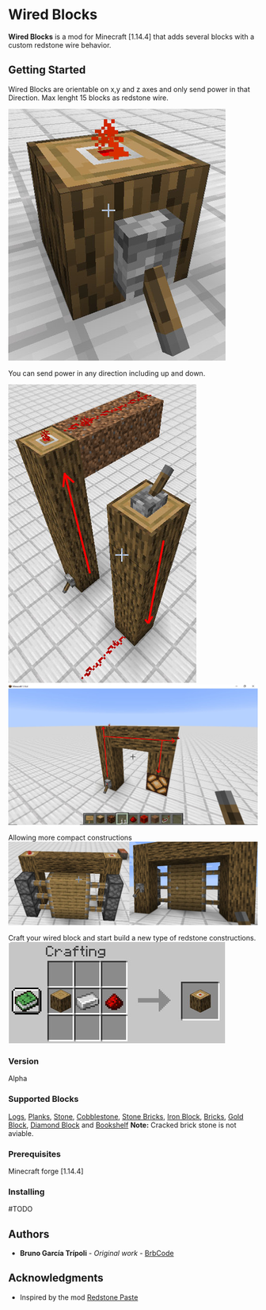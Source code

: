 # Wired Blocks

**Wired Blocks** is a mod for Minecraft [1.14.4] that adds several blocks with a custom redstone wire behavior.

## Getting Started

Wired Blocks are orientable on x,y and z axes and only send power in that Direction.
Max lenght 15 blocks as redstone wire.

![Wired Blocks Display](https://raw.githubusercontent.com/Brbcode/WiredBlocks/master/gitHubImages/image_01.jpg)

You can send power in any direction including up and down.

![Wired Blocks column example](https://raw.githubusercontent.com/Brbcode/WiredBlocks/master/gitHubImages/image_02_edited.jpg)
![Wired Blocks column example](https://raw.githubusercontent.com/Brbcode/WiredBlocks/master/gitHubImages/image_08.jpg)

Allowing more compact constructions
![Wired Blocks colapsed constuction example](https://raw.githubusercontent.com/Brbcode/WiredBlocks/master/gitHubImages/image_03.jpg)

Craft your wired block and start build a new type of redstone constructions.
![Wired Blocks recipe example](https://raw.githubusercontent.com/Brbcode/WiredBlocks/master/gitHubImages/image_04.jpg)
### Version
Alpha
### Supported Blocks
[Logs](https://minecraft.gamepedia.com/Log), [Planks](https://minecraft.gamepedia.com/Planks), [Stone](https://minecraft.gamepedia.com/Stone), [Cobblestone](https://minecraft.gamepedia.com/Cobblestone), [Stone Bricks](https://minecraft.gamepedia.com/Stone_Bricks), [Iron Block](https://minecraft.gamepedia.com/Block_of_Iron), [Bricks](https://minecraft.gamepedia.com/Bricks), [Gold Block](https://minecraft.gamepedia.com/Block_of_Gold), [Diamond Block](https://minecraft.gamepedia.com/Block_of_Diamond) and [Bookshelf](https://minecraft.gamepedia.com/Bookshelf)
**Note:** Cracked brick stone is not aviable.
### Prerequisites

Minecraft forge [1.14.4]

### Installing

#TODO

## Authors

* **Bruno García Trípoli** - *Original work* - [BrbCode](https://github.com/Brbcode)

## Acknowledgments
* Inspired by the mod [Redstone Paste](https://www.curseforge.com/minecraft/mc-mods/redstone-paste)

